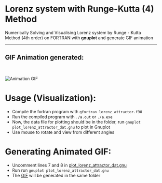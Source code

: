# **Lorenz system with Runge-Kutta (4) Method**

Numerically Solving and Visualising Lorenz system by Runge - Kutta Method (4th order) on FORTRAN with **gnuplot** and generate GIF animation



***

## GIF Animation generated:
<br>

![Animation GIF](lorenz_attractor.gif)

# Usage (Visualization):
* Compile the fortran program with 
```gfortran lorenz_attractor.f90```
* Run the compiled program with `./a.out` or `./a.exe`
* Now, the data file for plotting should be in the folder, run `gnuplot plot_lorenz_attractor_dat.gnu` to plot in Gnuplot
* Use mouse to rotate and view from different angles


# Generating Animated GIF:

* Uncomment lines 7 and 8 in [plot_lorenz_attractor_dat.gnu](plot_lorenz_attractor_dat.gnu)
* Run run `gnuplot plot_lorenz_attractor_dat.gnu`
* The [GIF](lorenz_attractor.gif) will be generated in the same folder